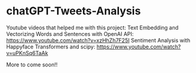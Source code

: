 # chatGPT-Tweets-Analysis

Youtube videos that helped me with this project:
  Text Embedding and Vectorizing Words and Sentences with OpenAI API:
    https://www.youtube.com/watch?v=xzHhZh7F25I
  Sentiment Analysis with Happyface Transformers and scipy:
    https://www.youtube.com/watch?v=uPKnSq6TaAk
    
    
More to come soon!!
